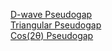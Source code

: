 <a href="dwaveEg.html">D-wave Pseudogap</a>
<br>
<a href="dwaveTriangleEg - Copy2.html">Triangular Pseudogap</a>
<br>
<a href="dwaveCosEg.html">Cos(2&theta;) Pseudogap</a>
